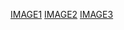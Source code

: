[IMAGE1](https://www.tinkercad.com/things/300J6uYPRCD-led-blink/editel)
[IMAGE2](https://www.tinkercad.com/things/exMrCRIA4F3-amazing-rottis/editel?tenant=circuits)
[IMAGE3](https://www.tinkercad.com/things/iL3uFRi9KZ2-shiny-leelo-gaaris/editel?tenant=circuits)
